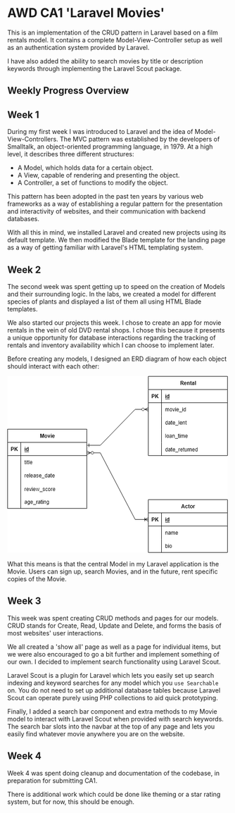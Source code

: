 # AWD CA1 'Laravel Movies'

This is an implementation of the CRUD pattern in Laravel based on a
film rentals model. It contains a complete Model-View-Controller setup
as well as an authentication system provided by Laravel.

I have also added the ability to search movies by title or description
keywords through implementing the Laravel Scout package.

## Weekly Progress Overview

## Week 1

During my first week I was introduced to Laravel and the idea of
Model-View-Controllers. The MVC pattern was established by the
developers of Smalltalk, an object-oriented programming language,
in 1979. At a high level, it describes three different structures:

 - A Model, which holds data for a certain object.
 - A View, capable of rendering and presenting the object.
 - A Controller, a set of functions to modify the object.

This pattern has been adopted in the past ten years by various web
frameworks as a way of establishing a regular pattern for the
presentation and interactivity of websites, and their communication
with backend databases.

With all this in mind, we installed Laravel and created new projects
using its default template. We then modified the Blade template for
the landing page as a way of getting familiar with Laravel's
HTML templating system.

## Week 2

The second week was spent getting up to speed on the creation of Models
and their surrounding logic. In the labs, we created a model for different
species of plants and displayed a list of them all using HTML Blade templates.

We also started our projects this week. I chose to create an app for
movie rentals in the vein of old DVD rental shops. I chose this
because it presents a unique opportunity for database interactions
regarding the tracking of rentals and inventory availability which
I can choose to implement later.

Before creating any models, I designed an ERD diagram of how each
object should interact with each other:

![Movie ERD Diagram](erd.png)

What this means is that the central Model in my Laravel application
is the Movie. Users can sign up, search Movies, and in the future,
rent specific copies of the Movie.

## Week 3

This week was spent creating CRUD methods and pages for our models.
CRUD stands for Create, Read, Update and Delete, and forms the basis
of most websites' user interactions.

We all created a 'show all' page as well as a page for individual items,
but we were also encouraged to go a bit further and implement something
of our own. I decided to implement search functionality using Laravel Scout.

Laravel Scout is a plugin for Laravel which lets you easily set up
search indexing and keyword searches for any model which you
`use Searchable` on. You do not need to set up additional
database tables because Laravel Scout can operate purely using
PHP collections to aid quick prototyping.

Finally, I added a search bar component and extra methods to
my Movie model to interact with Laravel Scout when provided with
search keywords. The search bar slots into the navbar at the top
of any page and lets you easily find whatever movie anywhere you
are on the website.

## Week 4

Week 4 was spent doing cleanup and documentation of the codebase, in
preparation for submitting CA1.

There is additional work which could be done like theming or a
star rating system, but for now, this should be enough.
